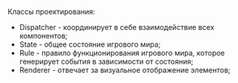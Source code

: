 Классы проектирования: 
- Dispatcher - координирует в себе взаимодействие всех компонентов; 
- State - общее состояние игрового мира;
- Rule  - правило функционирования игрового мира, которое генерирует события в зависимости от состояния;
- Renderer - отвечает за визуальное отображение элементов;
